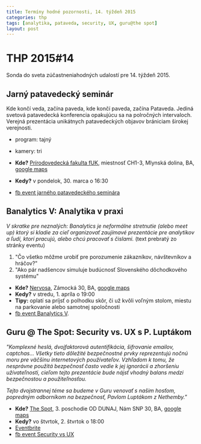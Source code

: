 ```yaml
---
title: Termíny hodné pozornosti, 14. týždeň 2015
categories: thp
tags: [analytika, pataveda, security, UX, guru@the spot]
layout: post
---
```

THP 2015#14
===========
Sonda do sveta zúčastneniahodných udalostí pre 14. týždeň 2015.

Jarný patavedecký seminár
-------------------------
Kde končí veda, začína paveda, kde končí paveda, začína Pataveda. Jediná svetová patavedecká konferencia opakujúcu sa na polročných intervaloch. Verejná prezentácia unikátnych patavedeckých objavov brániciam širokej verejnosti.
  * program: tajný
  * kamery: tri

  * **Kde?** [Prírodovedecká fakulta fUK](http://fns.uniba.sk/), miestnosť CH1-3, Mlynská dolina, BA, [google maps](https://goo.gl/maps/x1PTy) 
  * **Kedy?** v pondelok, 30. marca o 16:30
  * [fb event jarného patavedeckého seminára](https://www.facebook.com/events/836756359736735/)


Banalytics V: Analytika v praxi
-------------------------------
*V skratke pre neznalých: Banalytics je neformálne stretnutie (alebo meet up) ktorý si kladie za cieľ organizovať zaujímavé prezentácie pre analytikov a ľudí, ktorí pracujú, alebo chcú pracovať s čislami.* (text prebratý zo stránky eventu)

  1. "Čo všetko môžme urobiť pre porozumenie zákazníkov, návštevníkov a hráčov?"
  2. "Ako pár nadšencov simuluje budúcnosť Slovenského dôchodkového systému"

  * **Kde?** [Nervosa](http://www.nervosa.sk), Zámocká 30, BA, [google maps](https://goo.gl/maps/wTx02) 
  * **Kedy?** v stredu, 1. apríla o 19:00
  * **Tipy:** oplatí sa príjsť o polhodku skôr, či už kvôli voľným stolom, miestu na parkovanie alebo samotnej spoločnosti 
  * [fb event Banalytics V](https://www.facebook.com/events/636707806474473/).

Guru @ The Spot: Security vs. UX s P. Luptákom
----------------------------------------------
*"Komplexné heslá, dvojfaktorová autentifikácia, šifrovanie emailov, captchas... Všetky tieto dôležité bezpečnostné prvky reprezentujú nočnú moru pre väčšinu internetových používateľov. Vzhľadom k tomu, že nesprávne použitá bezpečnosť často vedie k jej ignorácii a zhoršeniu užívateľnosti, cieľom tejto prezentácie bude nájsť vhodný balans medzi bezpečnostou a použiteľnosťou.*

*Tejto dvojstrannej téme sa budeme v Guru venovať s našim hosťom, popredným odborníkom na bezpečnosť, Pavlom Luptákom z Nethemby."*

  * **Kde?** [The Spot](http://www.thespot.sk), 3. poschodie OD DUNAJ, Nám SNP 30, BA, [google maps](https://goo.gl/maps/UFx9i) 
  * **Kedy?** vo štvrtok, 2. štvrtok o 18:00
  * [Eventbrite](https://www.eventbrite.com/e/guru-the-spot-security-vs-ux-s-p-luptakom-tickets-16118529957)
  * [fb event Security vs UX](https://www.facebook.com/events/939458966087249/)

[//]: # (bezprizorny placeholder komentar)

